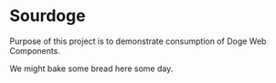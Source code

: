 # Sourdoge

Purpose of this project is to demonstrate consumption of Doge Web Components.

We might bake some bread here some day.